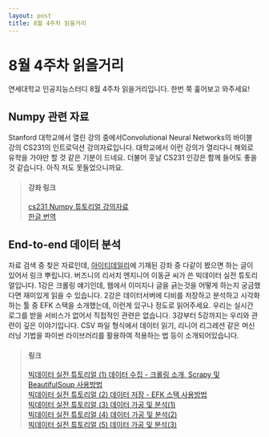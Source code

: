 ```yaml
---
layout: post
title: 8월 4주차 읽을거리
---
```

# 8월 4주차 읽을거리   
연세대학교 인공지능스터디 8월 4주차 읽을거리입니다. 한번 쭉 훑어보고 와주세요!   


## Numpy 관련 자료
Stanford 대학교에서 열린 강의 중에서Convolutional Neural Networks의 바이블 강의 CS231의 인트로덕션 강의자료입니다. 대학교에서 이런 강의가 열리다니 해외로 유학을 가야만 할 것 같은 기분이 드네요. 더불어 훗날 CS231 인강은 함께 들어도 좋을 것 같습니다. 아직 저도 못들었으니까요.   
> #### 강좌 링크 
> 
> [cs231 Numpy 튜토리얼 강의자료](http://cs231n.github.io/python-numpy-tutorial/)   
> [한글 번역](http://ishuca.tistory.com/entry/Python-Numpy-Tutorial-2-Numpy)   

## End-to-end 데이터 분석
자료 검색 중 찾은 자료인데, [아이티데일리](itdailykr)에 기재된 강좌 중 다같이 봤으면 하는 글이 있어서 링크 뿌립니다. 버즈니의 리서치 엔지니어 이동균 씨가 쓴 빅데이터 실전 튜토리얼입니다. 1강은 크롤링 얘기인데, 웹에서 이미지나 글을 긁는것을 어떻게 하는지 궁금했다면 재미있게 읽을 수 있습니다. 2강은 데이터서버에 디비를 저장하고 분석하고 시각화하는 툴 중 EFK 스택을 소개했는데, 이런게 있구나 정도로 읽어주세요. 우리는 실시간 로그를 받을 서비스가 없어서 직접적인 관련은 없습니다. 3강부터 5강까지는 우리와 관련이 깊은 이야기입니다. CSV 파일 형식에서 데이터 읽기, 리니어 리그레션 같은 머신러닝 기법을 파이썬 라이브러리를 활용하여 적용하는 법 등이 소개되어있습니다.    

> #### 링크 
> 
> [빅데이터 실전 튜토리얼 (1) 데이터 수집 - 크롤링 소개, Scrapy 및 BeautifulSoup 사용방법](http://m.itdaily.kr/news/articleView.html?idxno=64167)   
> [빅데이터 실전 튜토리얼 (2) 데이터 저장 - EFK 스택 사용방법]( http://m.itdaily.kr/news/articleView.html?idxno=65467)   
> [빅데이터 실전 튜토리얼 (3) 데이터 가공 및 분석(1)](http://m.itdaily.kr/news/articleView.html?idxno=66966)   
> [빅데이터 실전 튜토리얼 (4) 데이터 가공 및 분석(2)](http://m.itdaily.kr/news/articleView.html?idxno=68210)   
> [빅데이터 실전 튜토리얼 (5) 데이터 가공 및 분석(3)](http://m.itdaily.kr/news/articleView.html?idxno=69618)   
